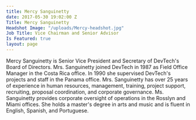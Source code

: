 ```yaml
---
title: Mercy Sanguinetty
date: 2017-05-30 19:02:00 Z
Title: Mercy Sanguinetty
Headshot Image: "/uploads/Mercy-headshot.jpg"
Job Title: Vice Chairman and Senior Advisor
Is Featured: true
layout: page
---
```


Mercy Sanguinetty is Senior Vice President and Secretary of DevTech's Board of Directors. Mrs. Sanguinetty joined DevTech in 1987 as Field Office Manager in the Costa Rica office. In 1990 she supervised DevTech's projects and staff in the Panama office. Mrs. Sanguinetty has over 25 years of experience in human resources, management, training, project support, recruiting, proposal coordination, and corporate governance. Ms. Sanguinetty provides corporate oversight of operations in the Rosslyn and Miami offices. She holds a master's degree in arts and music and is fluent in English, Spanish, and Portuguese.

